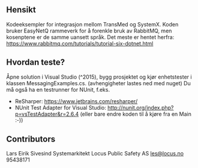 ﻿## Hensikt

Kodeeksempler for integrasjon mellom TransMed og SystemX. Koden bruker EasyNetQ rammeverk for å forenkle bruk av RabbitMQ, men kosenptene er de samme uansett språk. Det meste er hentet herfra:
https://www.rabbitmq.com/tutorials/tutorial-six-dotnet.html

## Hvordan teste?

Åpne solution i Visual Studio (^2015), bygg prosjektet og kjør enhetstester i klassen MessagingExamples.cs. (avhengigheter lastes ned med nuget)
Du må også ha en testrunner for NUnit, f.eks. 
- ReSharper: https://www.jetbrains.com/resharper/
- NUnit Test Adapter for Visual Studio: http://nunit.org/index.php?p=vsTestAdapter&r=2.6.4
(eller bare endre koden til å kjøre fra en Main :-))

## Contributors

Lars Eirik Sivesind
Systemarkitekt
Locus Public Safety AS
les@locus.no
95438171